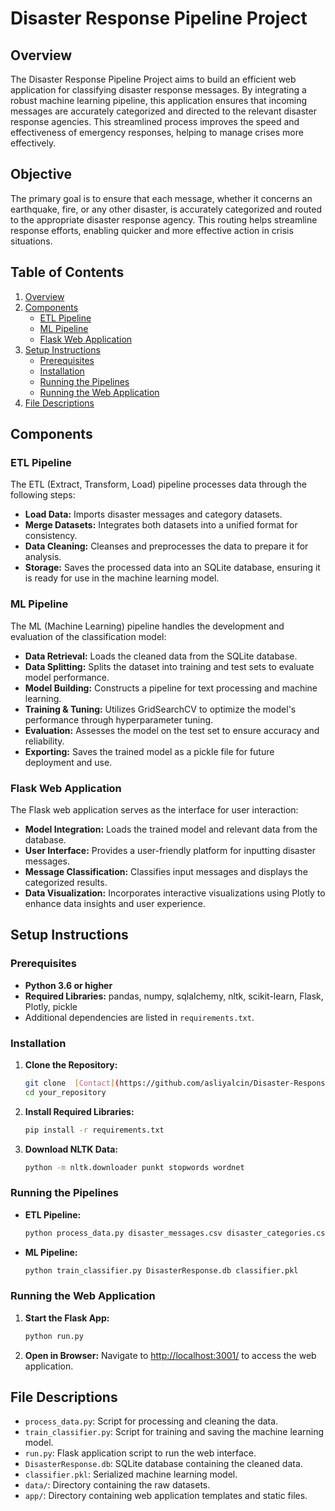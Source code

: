 # Disaster Response Pipeline Project

## Overview

The Disaster Response Pipeline Project aims to build an efficient web application for classifying disaster response messages. By integrating a robust machine learning pipeline, this application ensures that incoming messages are accurately categorized and directed to the relevant disaster response agencies. This streamlined process improves the speed and effectiveness of emergency responses, helping to manage crises more effectively.

## Objective
The primary goal is to ensure that each message, whether it concerns an earthquake, fire, or any other disaster, is accurately categorized and routed to the appropriate disaster response agency. This routing helps streamline response efforts, enabling quicker and more effective action in crisis situations.


## Table of Contents
1. [Overview](#overview)
2. [Components](#components)
   - [ETL Pipeline](#etl-pipeline)
   - [ML Pipeline](#ml-pipeline)
   - [Flask Web Application](#flask-web-application)
3. [Setup Instructions](#setup-instructions)
   - [Prerequisites](#prerequisites)
   - [Installation](#installation)
   - [Running the Pipelines](#running-the-pipelines)
   - [Running the Web Application](#running-the-web-application)
4. [File Descriptions](#file-descriptions)

## Components

### ETL Pipeline

The ETL (Extract, Transform, Load) pipeline processes data through the following steps:

- **Load Data:** Imports disaster messages and category datasets.
- **Merge Datasets:** Integrates both datasets into a unified format for consistency.
- **Data Cleaning:** Cleanses and preprocesses the data to prepare it for analysis.
- **Storage:** Saves the processed data into an SQLite database, ensuring it is ready for use in the machine learning model.

### ML Pipeline

The ML (Machine Learning) pipeline handles the development and evaluation of the classification model:

- **Data Retrieval:** Loads the cleaned data from the SQLite database.
- **Data Splitting:** Splits the dataset into training and test sets to evaluate model performance.
- **Model Building:** Constructs a pipeline for text processing and machine learning.
- **Training & Tuning:** Utilizes GridSearchCV to optimize the model's performance through hyperparameter tuning.
- **Evaluation:** Assesses the model on the test set to ensure accuracy and reliability.
- **Exporting:** Saves the trained model as a pickle file for future deployment and use.

### Flask Web Application

The Flask web application serves as the interface for user interaction:

- **Model Integration:** Loads the trained model and relevant data from the database.
- **User Interface:** Provides a user-friendly platform for inputting disaster messages.
- **Message Classification:** Classifies input messages and displays the categorized results.
- **Data Visualization:** Incorporates interactive visualizations using Plotly to enhance data insights and user experience.

## Setup Instructions

### Prerequisites

- **Python 3.6 or higher**
- **Required Libraries:** pandas, numpy, sqlalchemy, nltk, scikit-learn, Flask, Plotly, pickle
- Additional dependencies are listed in `requirements.txt`.

### Installation

1. **Clone the Repository:**
    ```bash
    git clone  [Contact](https://github.com/asliyalcin/Disaster-Response-Project/) 
    cd your_repository
    ```

2. **Install Required Libraries:**
    ```bash
    pip install -r requirements.txt
    ```

3. **Download NLTK Data:**
    ```bash
    python -m nltk.downloader punkt stopwords wordnet
    ```

### Running the Pipelines

- **ETL Pipeline:**
    ```bash
    python process_data.py disaster_messages.csv disaster_categories.csv DisasterResponse.db
    ```

- **ML Pipeline:**
    ```bash
    python train_classifier.py DisasterResponse.db classifier.pkl
    ```

### Running the Web Application

1. **Start the Flask App:**
    ```bash
    python run.py
    ```

2. **Open in Browser:**
    Navigate to [http://localhost:3001/](http://localhost:3001/) to access the web application.

## File Descriptions

- `process_data.py`: Script for processing and cleaning the data.
- `train_classifier.py`: Script for training and saving the machine learning model.
- `run.py`: Flask application script to run the web interface.
- `DisasterResponse.db`: SQLite database containing the cleaned data.
- `classifier.pkl`: Serialized machine learning model.
- `data/`: Directory containing the raw datasets.
- `app/`: Directory containing web application templates and static files.

